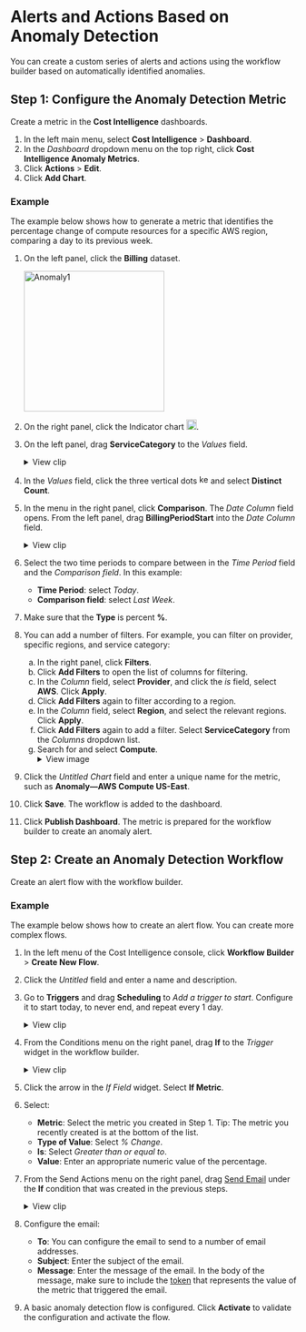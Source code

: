 <meta name="robots" content="noindex">

# Alerts and Actions Based on Anomaly Detection

You can create a custom series of alerts and actions using the workflow builder based on automatically identified anomalies. 

## Step 1: Configure the Anomaly Detection Metric 

Create a metric in the **Cost Intelligence** dashboards.

1. In the left main menu, select **Cost Intelligence** > **Dashboard**.
2. In the <i>Dashboard</i> dropdown menu on the top right, click **Cost Intelligence Anomaly Metrics**.
3. Click **Actions** > **Edit**.
4. Click **Add Chart**. 

### Example

The example below shows how to generate a metric that identifies the percentage change of compute resources for a specific AWS region, comparing a day to its previous week. 

1. On the left panel, click the **Billing** dataset.
   
   <img width="247" alt="Anomaly1" src="https://github.com/user-attachments/assets/040bd19b-2403-4b51-8ced-125dd9e5bfb4">
   
3. On the right panel, click the Indicator chart <img height="18" alt="Anomaly-indicatorChart" src="https://github.com/user-attachments/assets/7b750c6f-e8c2-483b-b9fd-c603eb93d22f">.

4. On the left panel, drag **ServiceCategory** to the <i>Values</i> field.
   <details>
    <summary markdown="span">View clip</summary>
    <video width=800 src="https://github.com/user-attachments/assets/26f8591c-46a6-453f-a660-fa4d896653b1" controls />

    </details>

5. In the <i>Values</i> field, click the three vertical dots <img height="16px" alt="kebab" src="https://github.com/user-attachments/assets/4220ff97-90c3-4801-8edf-06f7addcf60a"> and select **Distinct Count**.
6. In the menu in the right panel, click **Comparison**. The <i>Date Column</i> field opens. From the left panel, drag **BillingPeriodStart** into the <i>Date Column</i> field.
   <details>
    <summary markdown="span">View clip</summary>
    <video width=800 src="https://github.com/user-attachments/assets/61f78cd1-882f-4457-81d4-7865e69db7e1" controls />

    </details>
   
8. Select the two time periods to compare between in the <i>Time Period</i> field and the <i>Comparison field</i>. In this example:
    * **Time Period**: select <i>Today</i>.
    * **Comparison field**: select <i>Last Week</i>.
  
9. Make sure that the **Type** is percent **%**.

10. You can add a number of filters. For example, you can filter on provider, specific regions, and service category:
    
    <ol style="list-style-type: lower-alpha;">
    <li>In the right panel, click <b>Filters</b>.</li>
    <li>Click <b>Add Filters</b> to open the list of columns for filtering.</li>
    <li>In the <i>Column</i> field, select <b>Provider</b>, and click the <i>is</i> field, select <b>AWS</b>. Click <b>Apply</b>.</li>
    <li>Click <b>Add Filters</b> again to filter according to a region.</li>
    <li>In the <i>Column</i> field, select <b>Region</b>, and select the relevant regions. Click <b>Apply</b>.</li>
    <li>Click <b>Add Filters</b> again to add a filter. Select <b>ServiceCategory</b> from the <i>Columns</i> dropdown list.</li>
    <li>Search for and select <b>Compute</b>.</li>
       
    <details>
     <summary markdown="span">View image</summary>     
     <img width="150" alt="Anomaly-filters" src="https://github.com/user-attachments/assets/8a77ad68-7a92-4445-8b0b-c9f90bf2a90e">

     </details>
    
    </ol>

11. Click the <i>Untitled Chart</i> field and enter a unique name for the metric, such as **Anomaly—AWS Compute US-East**.
12. Click **Save**. The workflow is added to the dashboard.
13. Click **Publish Dashboard**. The metric is prepared for the workflow builder to create an anomaly alert.

## Step 2: Create an Anomaly Detection Workflow 

Create an alert flow with the workflow builder.

### Example 

The example below shows how to create an alert flow. You can create more complex flows.

1. In the left menu of the Cost Intelligence console, click **Workflow Builder** > **Create New Flow**.
2. Click the <i>Untitled</i> field and enter a name and description.
3. Go to **Triggers** and drag **Scheduling** to <i>Add a trigger to start</i>. Configure it to start today, to never end, and repeat every 1 day.
   <details>
    <summary markdown="span">View clip</summary> 
    <video width=800 src="https://github.com/user-attachments/assets/6154d0ce-73a8-4829-b02a-37f5ada5d2a3" controls />

    </details>

4. From the Conditions menu on the right panel, drag **If** to the <i>Trigger</i> widget in the workflow builder.

   <details>
    <summary markdown="span">View clip</summary>
    <video width=800 src="https://github.com/user-attachments/assets/716c4092-6b2d-4491-9eab-8d1d5e110cf5" controls />
       
    </details>
    
5. Click the arrow in the <i>If Field</i> widget. Select **If Metric**.
6. Select:
    * **Metric**: Select the metric you created in Step 1. Tip: The metric you recently created is at the bottom of the list.
    * **Type of Value**: Select <i>% Change</i>.
    * **Is**: Select <i>Greater than or equal to</i>.
    * **Value**: Enter an appropriate numeric value of the percentage.
7. From the Send Actions menu on the right panel, drag [Send Email](cost-intelligence/tutorials/workflow-builder/configuring-and-sending-emails) under the **If** condition that was created in the previous steps.

   <details>
    <summary markdown="span">View clip</summary>
      <video width=800 src="https://github.com/user-attachments/assets/e2eddd9f-a3f5-420a-adc4-adc92faa7b75" controls />
         
    </details>

8. Configure the email:
    * **To**: You can configure the email to send to a number of email addresses.
    * **Subject**: Enter the subject of the email.
    * **Message**: Enter the message of the email. In the body of the message, make sure to include the [token](cost-intelligence/tutorials/workflow-builder/?id=tokens) that represents the value of the metric that triggered the email.

9. A basic anomaly detection flow is configured. Click **Activate** to validate the configuration and activate the flow.
